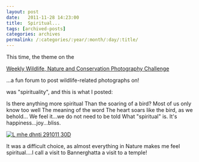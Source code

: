 ```yaml
---
layout: post
date:	2011-11-28 14:23:00
title:  Spiritual...
tags: [archived-posts]
categories: archives
permalink: /:categories/:year/:month/:day/:title/
---
```

This time, the theme on the 

<a href="http://www.facebook.com/pages/The-Weekly-Wildlife-Nature-and-Conservation-Photography-Challenge/139840002713871"> Weekly Wildlife, Nature and Conservation Photography Challenge </a>

...a fun forum to post wildlife-related photographs on!


was "spirituality", and this is what I posted:


Is there anything more spiritual
Than the soaring of a bird?
Most of us only know too well
The meaning of the word
The heart soars like the bird, as we behold...
We feel it...we do not need to be told
What "spiritual" is.
It's happiness...joy...bliss.

<a href="http://s1142.photobucket.com/albums/n602/Deepapctrsglr/?action=view&amp;current=IMG_9225-2.jpg" target="_blank"><img src="http://i1142.photobucket.com/albums/n602/Deepapctrsglr/IMG_9225-2.jpg" border="0" alt="L mhe dhnti 291011 30D"></a>

It was a difficult choice, as almost everything in Nature makes me feel spiritual....I call a visit to Bannerghatta a visit to a temple!

